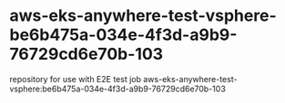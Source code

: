 # aws-eks-anywhere-test-vsphere-be6b475a-034e-4f3d-a9b9-76729cd6e70b-103
repository for use with E2E test job aws-eks-anywhere-test-vsphere:be6b475a-034e-4f3d-a9b9-76729cd6e70b-103
